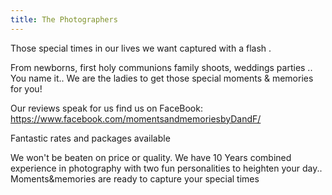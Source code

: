 ```yaml
---
title: The Photographers
---
```

Those special times in our lives we want captured with a flash .


From newborns, first holy communions  family  shoots, weddings  parties .. You name it.. We are the ladies to get those special moments &amp; memories  for you! 

Our reviews speak for us find us on FaceBook: <a href="https://www.facebook.com/momentsandmemoriesbyDandF/">https://www.facebook.com/momentsandmemoriesbyDandF/</a>


Fantastic rates and packages available

We won't be beaten on price or quality. We have 10 Years combined experience in photography with two fun personalities to heighten your day.. Moments&amp;memories are ready to capture your special times